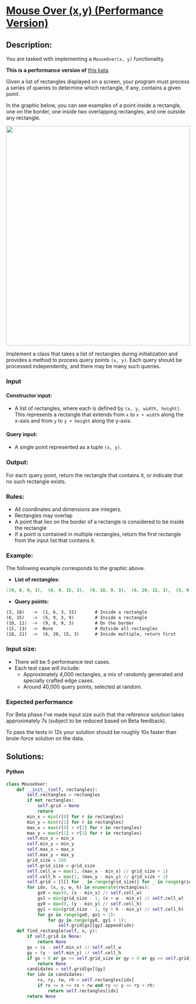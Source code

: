# [**Mouse Over (x,y) (Performance Version)**](https://www.codewars.com/kata/68358ebb8a04e38c1f278e56)

## **Description:**

You are tasked with implementing a `MouseOver(x, y)` functionality.

**This is a performance version of** [this kata](https://www.codewars.com/kata/68356baf60410813d358bb2c).

Given a list of rectangles displayed on a screen, your program must process a series of queries to determine which rectangle, if any, contains a given point.

In the graphic below, you can see examples of a point inside a rectangle, one on the border, one inside two overlapping rectangles, and one outside any rectangle.

<img src="https://raw.githubusercontent.com/leetcoin-releases/codewars/refs/heads/main/res/ino/481090912.jpg" style="width: 100%; height: 600;"/>

Implement a class that takes a list of rectangles during initialization and provides a method to process query points `(x, y)`. Each query should be processed independently, and there may be many such queries.

### **Input**

#### **Constructor input:**
- A list of rectangles, where each is defined by `(x, y, width, height)`. This represents a rectangle that extends from `x` to `x + width` along the x-axis and from `y` to `y + height` along the y-axis.

#### **Query input:**
- A single point represented as a tuple `(x, y)`.

### **Output:**
For each query point, return the rectangle that contains it, or indicate that no such rectangle exists.

### **Rules:**
- All coordinates and dimensions are integers.
- Rectangles may overlap
- A point that lies on the border of a rectangle is considered to be inside the rectangle
- If a point is contained in multiple rectangles, return the first rectangle from the input list that contains it.

### **Example:**
The following example corresponds to the graphic above.

- **List of rectangles:**

```md
[(9, 8, 9, 3),  (6, 4, 15, 3),  (9, 16, 9, 3),  (6, 20, 15, 3),  (5, 9, 3, 9),  (1, 6, 3, 15),  (19, 9, 3, 9),  (23, 6, 3, 15), (15, 15, 10, 10)]
```

- **Query points:**

```md
(3, 18)   ->  (1, 6, 3, 15)       # Inside a rectangle  
(6, 15)   ->  (5, 9, 3, 9)        # Inside a rectangle  
(10, 11)  ->  (9, 8, 9, 3)        # On the border  
(15, 13)  ->  None                # Outside all rectangles  
(18, 21)  ->  (6, 20, 15, 3)      # Inside multiple, return first
```

### **Input size:**
- There will be 5 performance test cases.
- Each test case will include:
    - Approximately 4,000 rectangles, a mix of randomly generated and specially crafted edge cases.
    - Around 40,000 query points, selected at random.

### **Expected performance**
For Beta phase I've made input size such that the reference solution takes approximately 7s (subject to be reduced based on Beta feedback).

To pass the tests in 12s your solution should be roughly 10x faster than brute-force solution on the data.



## **Solutions:**

#### **Python**
```py
class MouseOver:
    def __init__(self, rectangles):
        self.rectangles = rectangles
        if not rectangles:
            self.grid = None
            return
        min_x = min(r[0] for r in rectangles)
        min_y = min(r[1] for r in rectangles)
        max_x = max(r[0] + r[2] for r in rectangles)
        max_y = max(r[1] + r[3] for r in rectangles)
        self.min_x = min_x
        self.min_y = min_y
        self.max_x = max_x
        self.max_y = max_y
        grid_size = 100
        self.grid_size = grid_size
        self.cell_w = max(1, (max_x - min_x) // grid_size + 1)
        self.cell_h = max(1, (max_y - min_y) // grid_size + 1)
        self.grid = [[[] for _ in range(grid_size)] for _ in range(grid_size)]
        for idx, (x, y, w, h) in enumerate(rectangles):
            gx0 = max(0, (x - min_x) // self.cell_w)
            gx1 = min(grid_size - 1, (x + w - min_x) // self.cell_w)
            gy0 = max(0, (y - min_y) // self.cell_h)
            gy1 = min(grid_size - 1, (y + h - min_y) // self.cell_h)
            for gx in range(gx0, gx1 + 1):
                for gy in range(gy0, gy1 + 1):
                    self.grid[gx][gy].append(idx)
    def find_rectangle(self, x, y):
        if self.grid is None:
            return None
        gx = (x - self.min_x) // self.cell_w
        gy = (y - self.min_y) // self.cell_h
        if gx < 0 or gx >= self.grid_size or gy < 0 or gy >= self.grid_size:
            return None
        candidates = self.grid[gx][gy]
        for idx in candidates:
            rx, ry, rw, rh = self.rectangles[idx]
            if rx <= x <= rx + rw and ry <= y <= ry + rh:
                return self.rectangles[idx]
        return None
```